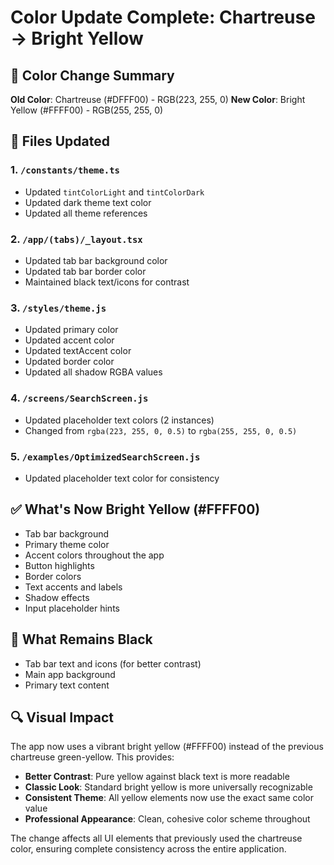 # Color Update Complete: Chartreuse → Bright Yellow

## 🎨 **Color Change Summary**

**Old Color**: Chartreuse (#DFFF00) - RGB(223, 255, 0)
**New Color**: Bright Yellow (#FFFF00) - RGB(255, 255, 0)

## 📁 **Files Updated**

### 1. `/constants/theme.ts`
- Updated `tintColorLight` and `tintColorDark`
- Updated dark theme text color
- Updated all theme references

### 2. `/app/(tabs)/_layout.tsx`
- Updated tab bar background color
- Updated tab bar border color
- Maintained black text/icons for contrast

### 3. `/styles/theme.js`
- Updated primary color
- Updated accent color
- Updated textAccent color
- Updated border color
- Updated all shadow RGBA values

### 4. `/screens/SearchScreen.js`
- Updated placeholder text colors (2 instances)
- Changed from `rgba(223, 255, 0, 0.5)` to `rgba(255, 255, 0, 0.5)`

### 5. `/examples/OptimizedSearchScreen.js`
- Updated placeholder text color for consistency

## ✅ **What's Now Bright Yellow (#FFFF00)**

- Tab bar background
- Primary theme color
- Accent colors throughout the app
- Button highlights
- Border colors
- Text accents and labels
- Shadow effects
- Input placeholder hints

## 🖤 **What Remains Black**

- Tab bar text and icons (for better contrast)
- Main app background
- Primary text content

## 🔍 **Visual Impact**

The app now uses a vibrant bright yellow (#FFFF00) instead of the previous chartreuse green-yellow. This provides:

- **Better Contrast**: Pure yellow against black text is more readable
- **Classic Look**: Standard bright yellow is more universally recognizable
- **Consistent Theme**: All yellow elements now use the exact same color value
- **Professional Appearance**: Clean, cohesive color scheme throughout

The change affects all UI elements that previously used the chartreuse color, ensuring complete consistency across the entire application.